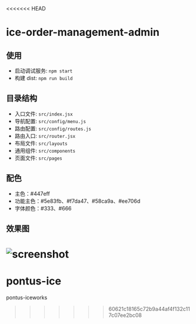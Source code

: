 <<<<<<< HEAD
# ice-order-management-admin

## 使用

- 启动调试服务: `npm start`
- 构建 dist: `npm run build`

## 目录结构

- 入口文件: `src/index.jsx`
- 导航配置: `src/config/menu.js`
- 路由配置: `src/config/routes.js`
- 路由入口: `src/router.jsx`
- 布局文件: `src/layouts`
- 通用组件: `src/components`
- 页面文件: `src/pages`

## 配色

- 主色：#447eff
- 功能主色：#5e83fb、#f7da47、#58ca9a、#ee706d
- 字体颜色：#333、#666

## 效果图

![screenshot](https://img.alicdn.com/tfs/TB19NPDDcbpK1RjSZFyXXX_qFXa-2872-1580.png)
=======
# pontus-ice
pontus-iceworks
>>>>>>> 60621c18165c72b9a44af4f132c117c07ee2bc08
